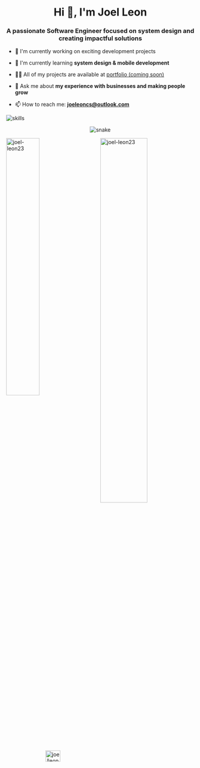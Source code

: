 <h1 align="center">Hi 👋, I'm Joel Leon</h1>
<h3 align="center">A passionate Software Engineer focused on system design and creating impactful solutions</h3>
<!--<p align="left"> <img src="https://komarev.com/ghpvc/?username=joel-leon23" alt="joel-leon23"> </p>-->

<ul>
<li>
<p>🔭 I'm currently working on exciting development projects</p>
</li>
<li>
<p>🌱 I'm currently learning <strong>system design & mobile development</strong></p>
</li>
<li>
<p>👨‍💻 All of my projects are available at <a href="#">portfolio (coming soon)</a></p>
</li>
<li>
<p>💬 Ask me about <strong>my experience with businesses and making people grow</strong></p>
</li>
<li>
<p>📫 How to reach me: <strong><a href="mailto:joeleoncs@outlook.com">joeleoncs@outlook.com</a></strong>  <!--|<strong>+XX XXX XXXX</strong></p>-->
</li>
</ul>

<!--<h3 id="blogs-posts">Latest Projects</h3>-->
<!-- PROJECT-LIST:START -->
<!-- PROJECT-LIST:END -->

<p align="left">
<img src="https://skillicons.dev/icons?i=angular,react,nodejs,tailwind,sass,ts,js,azure,gcp,mongodb,linux,dotnet,html,css,docker" alt="skills">
</p>

  
<div align="center">
  <img src="https://github.com/Joel-Leon23/Joel-Leon23/blob/main/resources/img/grid-snake.svg" alt="snake">
</div>

<p>
<img align="left" src="https://github-readme-stats.vercel.app/api/top-langs/?username=Joel-Leon23&layout=compact&theme=dark" alt="joel-leon23" width="42%" />
<img align="right" src="https://github-readme-stats.vercel.app/api?username=Joel-Leon23&show_icons=true&theme=dark" alt="joel-leon23" width="50%" />
</p>

<br><br><br><br><br><br><br><br>

<p align="center">
<a href="https://www.linkedin.com/in/joel-leon-swe/" target="blank"><img align="center" src="https://raw.githubusercontent.com/rahuldkjain/github-profile-readme-generator/master/src/images/icons/Social/linked-in-alt.svg" alt="joelleon" height="30" width="40" /></a>

</p>

